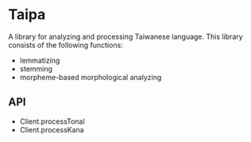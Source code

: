 # Taipa

A library for analyzing and processing Taiwanese language. This library consists of the following functions:

* lemmatizing
* stemming
* morpheme-based morphological analyzing

## API

* Client.processTonal
* Client.processKana
